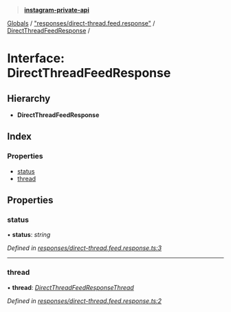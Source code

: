 > **[instagram-private-api](../README.md)**

[Globals](../README.md) / ["responses/direct-thread.feed.response"](../modules/_responses_direct_thread_feed_response_.md) / [DirectThreadFeedResponse](_responses_direct_thread_feed_response_.directthreadfeedresponse.md) /

# Interface: DirectThreadFeedResponse

## Hierarchy

* **DirectThreadFeedResponse**

## Index

### Properties

* [status](_responses_direct_thread_feed_response_.directthreadfeedresponse.md#status)
* [thread](_responses_direct_thread_feed_response_.directthreadfeedresponse.md#thread)

## Properties

###  status

• **status**: *string*

*Defined in [responses/direct-thread.feed.response.ts:3](https://github.com/dilame/instagram-private-api/blob/3e16058/src/responses/direct-thread.feed.response.ts#L3)*

___

###  thread

• **thread**: *[DirectThreadFeedResponseThread](_responses_direct_thread_feed_response_.directthreadfeedresponsethread.md)*

*Defined in [responses/direct-thread.feed.response.ts:2](https://github.com/dilame/instagram-private-api/blob/3e16058/src/responses/direct-thread.feed.response.ts#L2)*